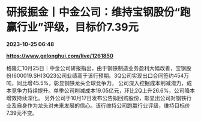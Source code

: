 # 研报掘金丨中金公司：维持宝钢股份“跑赢行业”评级，目标价7.39元

**2023-10-25 06:48**

**https://www.gelonghui.com/live/1261850**

格隆汇10月25日｜中金公司研报指出，由于钢铁制造业务盈利大幅改善，宝钢股份(600019.SH)3Q23公司业绩高于该行预期。3Q公司实现出口合同签约454万吨，同比增45.5%，彰显钢铁龙头全球竞争力。 公司深入挖掘成本削减潜力，成本竞争力持续提升。单季公司削减成本19.05亿元，环比2Q上升26.6%，公司降本增效持续深化。 另外公司于10月17日发布公告拟回购股份，彰显出公司对钢铁行业及自身作为龙头对未来发展的信心。该行维持公司跑赢行业评级，维持目标价7.39元不变。